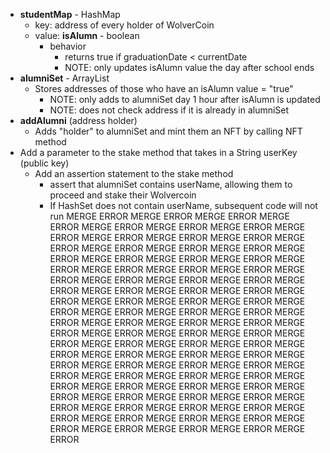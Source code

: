 - **studentMap** - HashMap
	- key: address of every holder of WolverCoin
	- value: **isAlumn** - boolean
		- behavior
			- returns true if graduationDate < currentDate
			- NOTE: only updates isAlumn value the day after school ends
- **alumniSet** - ArrayList
	- Stores addresses of those who have an isAlumn value = "true"
		- NOTE: only adds to alumniSet day 1 hour after isAlumn is updated
		- NOTE: does not check address if it is already in alumniSet
- **addAlumni** (address holder)
	- Adds "holder" to alumniSet and mint them an NFT by calling NFT method
- Add a parameter to the stake method that takes in a String userKey (public key)
	- Add an assertion statement to the stake method
		- assert that alumniSet contains userName, allowing them to proceed and stake their Wolvercoin
		- If HashSet does not contain userName, subsequent code will not run
MERGE ERROR MERGE ERROR MERGE ERROR MERGE ERROR MERGE ERROR MERGE ERROR MERGE ERROR MERGE ERROR MERGE ERROR MERGE ERROR MERGE ERROR MERGE ERROR MERGE ERROR MERGE ERROR MERGE ERROR MERGE ERROR MERGE ERROR MERGE ERROR MERGE ERROR MERGE ERROR MERGE ERROR MERGE ERROR MERGE ERROR MERGE ERROR MERGE ERROR MERGE ERROR MERGE ERROR MERGE ERROR MERGE ERROR MERGE ERROR MERGE ERROR MERGE ERROR MERGE ERROR MERGE ERROR MERGE ERROR MERGE ERROR MERGE ERROR MERGE ERROR MERGE ERROR MERGE ERROR MERGE ERROR MERGE ERROR MERGE ERROR MERGE ERROR MERGE ERROR MERGE ERROR MERGE ERROR MERGE ERROR MERGE ERROR MERGE ERROR MERGE ERROR MERGE ERROR MERGE ERROR MERGE ERROR MERGE ERROR MERGE ERROR MERGE ERROR MERGE ERROR MERGE ERROR MERGE ERROR MERGE ERROR MERGE ERROR MERGE ERROR MERGE ERROR MERGE ERROR MERGE ERROR MERGE ERROR MERGE ERROR MERGE ERROR MERGE ERROR MERGE ERROR MERGE ERROR MERGE ERROR MERGE ERROR MERGE ERROR MERGE ERROR MERGE ERROR MERGE ERROR MERGE ERROR MERGE ERROR MERGE ERROR MERGE ERROR MERGE ERROR MERGE ERROR 
